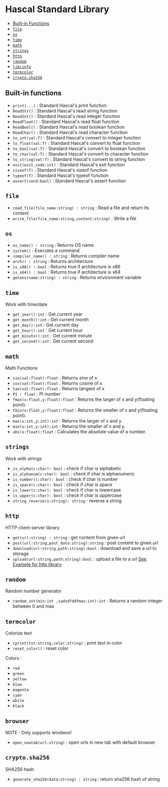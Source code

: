# Hascal Standard Library

- [Built-in Functions](#built-in-functions)
- [`file`](#file)
- [`os`](#os)
- [`time`](#time)
- [`math`](#math)
- [`strings`](#strings)
- [`http`](#http)
- [`random`](#random)
- [`libcinfo`](#libcinfo)
- [`termcolor`](#termcolor)
- [`crypto.sha256`](#crypto-sha256)

## Built-in functions 
- `print(...)` : Standard Hascal's print function
- `ReadStr()` : Standard Hascal's read string function
- `ReadInt()` : Standard Hascal's read integer function
- `ReadFloat()` : Standard Hascal's read float function
- `ReadBool()` : Standard Hascal's read boolean function
- `ReadChar()` : Standard Hascal's read character function
- `to_int(val:T)` : Standard Hascal's convert to integer function
- `to_float(val:T)` : Standard Hascal's convert to float function
- `to_bool(val:T)` : Standard Hascal's convert to boolean function
- `to_char(val:T)` : Standard Hascal's convert to character function
- `to_string(val:T)` : Standard Hascal's convert to string function
- `exit(exit_code:int)` : Standard Hascal's exit function
- `sizeof(T)` : Standard Hascal's sizeof function
- `typeof(T)` : Standard Hascal's typeof function
- `assert(cond:bool)` : Standard Hascal's assert function

## `file`
- `read_file(file_name:string) : string` : Read a file and return its content
- `write_file(file_name:string,content:string)` : Write a file

<!-- ### listdir(path:string) : [string]
Lists dirs,files on a path

example :
```
print(listdir("C:\\"));
``` -->

## `os`
- `os_name() : string` : Returns OS name
- `system()` : Executes a command
- `compiler_name() : string` : Returns compiler name
- `arch() : string` : Returns architecture
- `is_x86() : bool` : Returns true if architecture is x86
- `is_x64() : bool` : Returns true if architecture is x64
- `getenv(name:string) : string` : Returns environment variable

## `time`
Work with time/date

- `get_year():int` : Get current year
- `get_month():int` : Get current month
- `get_day():int` : Get current day
- `get_hour():int` : Get current hour
- `get_minute():int` : Get current minute
- `get_second():int` : Get current second


## `math`
Math Functions

- `sin(val:float):float` : Returns sine of x
- `cos(val:float):float` : Returns cosine of x
- `tan(val:float):float` : Returns tangent of x
- `PI : float` : PI number
- `fmax(x:float,y:float):float` : Returns the larger of x and y(floating point). 
- `fmin(x:float,y:float):float` : Returns the smaller of x and y(floating point). 
- `max(x:int,y:int):int` : Returns the larger of x and y. 
- `min(x:int,y:int):int` : Returns the smaller of x and y. 
- `abs(x:float):float` : Calculates the absolute value of a number. 

## `strings`
Work with strings

- `is_alpha(c:char): bool` : check if char is alphabetic
- `is_alphanum(c:char): bool` : check if char is alphanumeric
- `is_number(c:char): bool` : check if char is number
- `is_space(c:char): bool` : check if char is space
- `is_lower(c:char): bool` : check if char is lowercase
- `is_upper(c:char): bool` : check if char is uppercase
- `string_reverse(s:string): string` : reverse a string

## `http`
HTTP client-server library

- `get(url:string) : string` : get content from given url
- `post(url:string,post_data:string):string` : post content to given url
- `download(url:string,path:string):bool` : download and save a url to storage
- `upload(url:string,path:string):bool` : upload a file to a url
[See Example for http library](https://github.com/hascal/hascal/blob/main/examples/net.has)

## `random`
Random number generator

- `random_int(min:int ,sadsdfddfmax:int):int` : Returns a random integer between 0 and max

## `termcolor`
Colorize text

- `cprint(txt:string,color:string)` : print text in color
- `reset_color()` : reset color

Colors :

- `red`
- `green`
- `yellow`
- `blue`
- `magenta`
- `cyan`
- `white`
- `black`

## `browser`
NOTE : Only supports windwos!

- `open_newtab(url:string)` : open urls in new tab with default browser

## `crypto.sha256`
SHA256 hash

- `generate_sha256(data:string) : string` : return sha256 hash of string